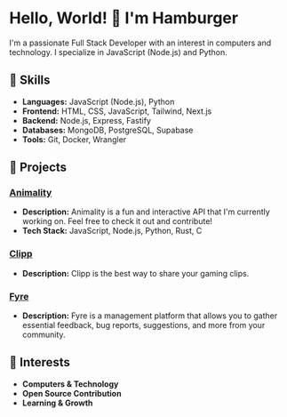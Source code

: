 # Hello, World! 👋 I'm Hamburger

I'm a passionate Full Stack Developer with an interest in computers and technology. I specialize in JavaScript (Node.js) and Python.

## 🚀 Skills

- **Languages:** JavaScript (Node.js), Python
- **Frontend:** HTML, CSS, JavaScript, Tailwind, Next.js
- **Backend:** Node.js, Express, Fastify
- **Databases:** MongoDB, PostgreSQL, Supabase
- **Tools:** Git, Docker, Wrangler

## 🔨 Projects

### [Animality](https://github.com/animality-xyz)
- **Description:** Animality is a fun and interactive API that I'm currently working on. Feel free to check it out and contribute!
- **Tech Stack:** JavaScript, Node.js, Python, Rust, C

### [Clipp](https://github.com/ClippGG)
- **Description:** Clipp is the best way to share your gaming clips.

### [Fyre](https://github.com/fyre-sh)
- **Description:** Fyre is a management platform that allows you to gather essential feedback, bug reports, suggestions, and more from your community.

## 🌱 Interests

- **Computers & Technology**
- **Open Source Contribution**
- **Learning & Growth**
